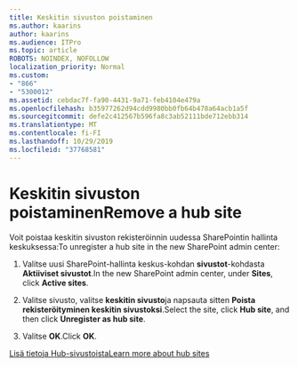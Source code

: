 ```yaml
---
title: Keskitin sivuston poistaminen
ms.author: kaarins
author: kaarins
ms.audience: ITPro
ms.topic: article
ROBOTS: NOINDEX, NOFOLLOW
localization_priority: Normal
ms.custom:
- "866"
- "5300012"
ms.assetid: cebdac7f-fa90-4431-9a71-feb4104e479a
ms.openlocfilehash: b35977262d94cdd9980bb0fb64b478a64acb1a5f
ms.sourcegitcommit: defe2c412567b596fa8c3ab52111bde712ebb314
ms.translationtype: MT
ms.contentlocale: fi-FI
ms.lasthandoff: 10/29/2019
ms.locfileid: "37768581"
---
```

# <a name="remove-a-hub-site"></a><span data-ttu-id="b5512-102">Keskitin sivuston poistaminen</span><span class="sxs-lookup"><span data-stu-id="b5512-102">Remove a hub site</span></span>

<span data-ttu-id="b5512-103">Voit poistaa keskitin sivuston rekisteröinnin uudessa SharePointin hallinta keskuksessa:</span><span class="sxs-lookup"><span data-stu-id="b5512-103">To unregister a hub site in the new SharePoint admin center:</span></span>
  
1. <span data-ttu-id="b5512-104">Valitse uusi SharePoint-hallinta keskus-kohdan **sivustot**-kohdasta **Aktiiviset sivustot**.</span><span class="sxs-lookup"><span data-stu-id="b5512-104">In the new SharePoint admin center, under **Sites**, click **Active sites**.</span></span>

2. <span data-ttu-id="b5512-105">Valitse sivusto, valitse **keskitin sivusto**ja napsauta sitten **Poista rekisteröityminen keskitin sivustoksi**.</span><span class="sxs-lookup"><span data-stu-id="b5512-105">Select the site, click **Hub site**, and then click **Unregister as hub site**.</span></span>

3. <span data-ttu-id="b5512-106">Valitse **OK**.</span><span class="sxs-lookup"><span data-stu-id="b5512-106">Click **OK**.</span></span>

[<span data-ttu-id="b5512-107">Lisä tietoja Hub-sivustoista</span><span class="sxs-lookup"><span data-stu-id="b5512-107">Learn more about hub sites</span></span>](https://support.office.com/article/what-is-a-sharepoint-hub-site-fe26ae84-14b7-45b6-a6d1-948b3966427f)
  